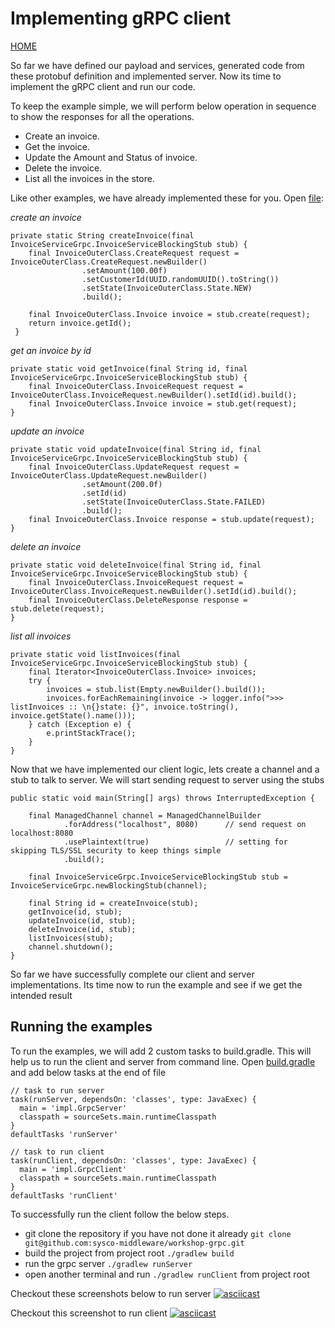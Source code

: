 # Implementing gRPC client 
[HOME](../../README.md)

So far we have defined our payload and services, generated code from these protobuf definition and implemented server. Now its time to implement the gRPC client and run our code.

To keep the example simple, we will perform below operation in sequence to show the responses for all the operations.
- Create an invoice.
- Get the invoice.
- Update the Amount and Status of invoice.
- Delete the invoice.
- List all the invoices in the store.

Like other examples, we have already implemented these for you. Open [file](../../src/main/java/impl/GrpcClient.java):

_create an invoice_
```
private static String createInvoice(final InvoiceServiceGrpc.InvoiceServiceBlockingStub stub) {
    final InvoiceOuterClass.CreateRequest request = InvoiceOuterClass.CreateRequest.newBuilder()
                .setAmount(100.00f)
                .setCustomerId(UUID.randomUUID().toString())
                .setState(InvoiceOuterClass.State.NEW)
                .build();

    final InvoiceOuterClass.Invoice invoice = stub.create(request);
    return invoice.getId();
 }
```
_get an invoice by id_
```
private static void getInvoice(final String id, final InvoiceServiceGrpc.InvoiceServiceBlockingStub stub) {
    final InvoiceOuterClass.InvoiceRequest request = InvoiceOuterClass.InvoiceRequest.newBuilder().setId(id).build();
    final InvoiceOuterClass.Invoice invoice = stub.get(request);
}
```
_update an invoice_
```
private static void updateInvoice(final String id, final InvoiceServiceGrpc.InvoiceServiceBlockingStub stub) {
    final InvoiceOuterClass.UpdateRequest request = InvoiceOuterClass.UpdateRequest.newBuilder()
                .setAmount(200.0f)
                .setId(id)
                .setState(InvoiceOuterClass.State.FAILED)
                .build();
    final InvoiceOuterClass.Invoice response = stub.update(request);
}
```
_delete an invoice_
```
private static void deleteInvoice(final String id, final InvoiceServiceGrpc.InvoiceServiceBlockingStub stub) {
    final InvoiceOuterClass.InvoiceRequest request = InvoiceOuterClass.InvoiceRequest.newBuilder().setId(id).build();
    final InvoiceOuterClass.DeleteResponse response = stub.delete(request);
}
```
_list all invoices_
```
private static void listInvoices(final InvoiceServiceGrpc.InvoiceServiceBlockingStub stub) {
    final Iterator<InvoiceOuterClass.Invoice> invoices;
    try {
        invoices = stub.list(Empty.newBuilder().build());
        invoices.forEachRemaining(invoice -> logger.info(">>> listInvoices :: \n{}state: {}", invoice.toString(), invoice.getState().name()));
    } catch (Exception e) {
        e.printStackTrace();
    }
}
```

Now that we have implemented our client logic, lets create a channel and a stub to talk to server. We will start sending request to server using the stubs
```
public static void main(String[] args) throws InterruptedException {

    final ManagedChannel channel = ManagedChannelBuilder
            .forAddress("localhost", 8080)      // send request on localhost:8080
            .usePlaintext(true)                 // setting for skipping TLS/SSL security to keep things simple
            .build();

    final InvoiceServiceGrpc.InvoiceServiceBlockingStub stub = InvoiceServiceGrpc.newBlockingStub(channel);

    final String id = createInvoice(stub);
    getInvoice(id, stub);
    updateInvoice(id, stub);
    deleteInvoice(id, stub);
    listInvoices(stub);
    channel.shutdown();
}
```
So far we have successfully complete our client and server implementations. Its time now to run the example and see if we get the intended result
## Running the examples
To run the examples, we will add 2 custom tasks to build.gradle. This will help us to run the client and server from command line. 
Open [build.gradle](../../build.gradle) and add below tasks at the end of file
```
// task to run server
task(runServer, dependsOn: 'classes', type: JavaExec) {
  main = 'impl.GrpcServer'
  classpath = sourceSets.main.runtimeClasspath
}
defaultTasks 'runServer'

// task to run client
task(runClient, dependsOn: 'classes', type: JavaExec) {
  main = 'impl.GrpcClient'
  classpath = sourceSets.main.runtimeClasspath
}
defaultTasks 'runClient'
``` 

To successfully run the client follow the below steps.
- git clone the repository if you have not done it already `git clone git@github.com:sysco-middleware/workshop-grpc.git`
- build the project from project root `./gradlew build`
- run the grpc server `./gradlew runServer`
- open another terminal and run `./gradlew runClient` from project root

Checkout these screenshots below to run server
[![asciicast](https://asciinema.org/a/hPqGXgW4geKu3qOeFVv4DyqKG.png)](https://asciinema.org/a/hPqGXgW4geKu3qOeFVv4DyqKG)


Checkout this screenshot to run client
[![asciicast](https://asciinema.org/a/GP5NHZvios0aQYV1Hh69JTXA4.png)](https://asciinema.org/a/GP5NHZvios0aQYV1Hh69JTXA4)
